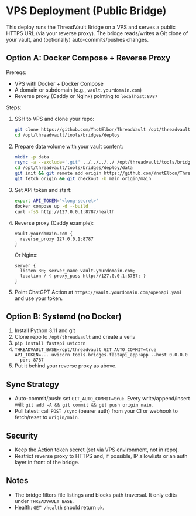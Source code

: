 # VPS Deployment (Public Bridge)

This deploy runs the ThreadVault Bridge on a VPS and serves a public HTTPS URL (via your reverse proxy). The bridge reads/writes a Git clone of your vault, and (optionally) auto-commits/pushes changes.

## Option A: Docker Compose + Reverse Proxy

Prereqs:
- VPS with Docker + Docker Compose
- A domain or subdomain (e.g., `vault.yourdomain.com`)
- Reverse proxy (Caddy or Nginx) pointing to `localhost:8787`

Steps:
1. SSH to VPS and clone your repo:
   ```bash
   git clone https://github.com/YnotElbon/ThreadVault /opt/threadvault
   cd /opt/threadvault/tools/bridges/deploy
   ```
2. Prepare data volume with your vault content:
   ```bash
   mkdir -p data
   rsync -a --exclude='.git' ../../../../ /opt/threadvault/tools/bridges/deploy/data/
   cd /opt/threadvault/tools/bridges/deploy/data
   git init && git remote add origin https://github.com/YnotElbon/ThreadVault
   git fetch origin && git checkout -b main origin/main
   ```
3. Set API token and start:
   ```bash
   export API_TOKEN="<long-secret>"
   docker compose up -d --build
   curl -fsS http://127.0.0.1:8787/health
   ```
4. Reverse proxy (Caddy example):
   ```
   vault.yourdomain.com {
     reverse_proxy 127.0.0.1:8787
   }
   ```
   Or Nginx:
   ```
   server {
     listen 80; server_name vault.yourdomain.com;
     location / { proxy_pass http://127.0.0.1:8787; }
   }
   ```
5. Point ChatGPT Action at `https://vault.yourdomain.com/openapi.yaml` and use your token.

## Option B: Systemd (no Docker)

1. Install Python 3.11 and git
2. Clone repo to `/opt/threadvault` and create a venv
3. `pip install fastapi uvicorn`
4. `THREADVAULT_BASE=/opt/threadvault GIT_AUTO_COMMIT=true API_TOKEN=... uvicorn tools.bridges.fastapi_app:app --host 0.0.0.0 --port 8787`
5. Put it behind your reverse proxy as above.

## Sync Strategy
- Auto-commit/push: set `GIT_AUTO_COMMIT=true`. Every write/append/insert will: `git add -A && git commit && git push origin main`.
- Pull latest: call `POST /sync` (bearer auth) from your CI or webhook to fetch/reset to `origin/main`.

## Security
- Keep the Action token secret (set via VPS environment, not in repo).
- Restrict reverse proxy to HTTPS and, if possible, IP allowlists or an auth layer in front of the bridge.

## Notes
- The bridge filters file listings and blocks path traversal. It only edits under `THREADVAULT_BASE`.
- Health: `GET /health` should return `ok`.
